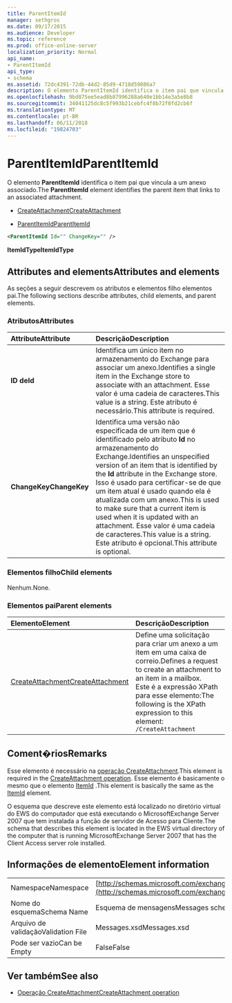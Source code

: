 ```yaml
---
title: ParentItemId
manager: sethgros
ms.date: 09/17/2015
ms.audience: Developer
ms.topic: reference
ms.prod: office-online-server
localization_priority: Normal
api_name:
- ParentItemId
api_type:
- schema
ms.assetid: 72dc4391-72db-44d2-85d9-4718d59886a7
description: O elemento ParentItemId identifica o item pai que vincula a um anexo associado.
ms.openlocfilehash: 9bd875ee5ead8b87996288a640e1bb14e3a5e8b8
ms.sourcegitcommit: 34041125dc8c5f993b21cebfc4f8b72f0fd2cb6f
ms.translationtype: MT
ms.contentlocale: pt-BR
ms.lasthandoff: 06/11/2018
ms.locfileid: "19824703"
---
```

# <a name="parentitemid"></a><span data-ttu-id="b8f23-103">ParentItemId</span><span class="sxs-lookup"><span data-stu-id="b8f23-103">ParentItemId</span></span>

<span data-ttu-id="b8f23-104">O elemento **ParentItemId** identifica o item pai que vincula a um anexo associado.</span><span class="sxs-lookup"><span data-stu-id="b8f23-104">The **ParentItemId** element identifies the parent item that links to an associated attachment.</span></span> 
  
- [<span data-ttu-id="b8f23-105">CreateAttachment</span><span class="sxs-lookup"><span data-stu-id="b8f23-105">CreateAttachment</span></span>](createattachment.md)
  
- [<span data-ttu-id="b8f23-106">ParentItemId</span><span class="sxs-lookup"><span data-stu-id="b8f23-106">ParentItemId</span></span>](parentitemid.md)
  
```xml
<ParentItemId Id="" ChangeKey="" />
```

<span data-ttu-id="b8f23-107">**ItemIdType**</span><span class="sxs-lookup"><span data-stu-id="b8f23-107">**ItemIdType**</span></span>

## <a name="attributes-and-elements"></a><span data-ttu-id="b8f23-108">Attributes and elements</span><span class="sxs-lookup"><span data-stu-id="b8f23-108">Attributes and elements</span></span>

<span data-ttu-id="b8f23-109">As seções a seguir descrevem os atributos e elementos filho elementos pai.</span><span class="sxs-lookup"><span data-stu-id="b8f23-109">The following sections describe attributes, child elements, and parent elements.</span></span>
  
### <a name="attributes"></a><span data-ttu-id="b8f23-110">Atributos</span><span class="sxs-lookup"><span data-stu-id="b8f23-110">Attributes</span></span>

|<span data-ttu-id="b8f23-111">**Attribute**</span><span class="sxs-lookup"><span data-stu-id="b8f23-111">**Attribute**</span></span>|<span data-ttu-id="b8f23-112">**Descrição**</span><span class="sxs-lookup"><span data-stu-id="b8f23-112">**Description**</span></span>|
|:-----|:-----|
|<span data-ttu-id="b8f23-113">**ID de**</span><span class="sxs-lookup"><span data-stu-id="b8f23-113">**Id**</span></span> <br/> |<span data-ttu-id="b8f23-114">Identifica um único item no armazenamento do Exchange para associar um anexo.</span><span class="sxs-lookup"><span data-stu-id="b8f23-114">Identifies a single item in the Exchange store to associate with an attachment.</span></span> <span data-ttu-id="b8f23-115">Esse valor é uma cadeia de caracteres.</span><span class="sxs-lookup"><span data-stu-id="b8f23-115">This value is a string.</span></span> <span data-ttu-id="b8f23-116">Este atributo é necessário.</span><span class="sxs-lookup"><span data-stu-id="b8f23-116">This attribute is required.</span></span>  <br/> |
|<span data-ttu-id="b8f23-117">**ChangeKey**</span><span class="sxs-lookup"><span data-stu-id="b8f23-117">**ChangeKey**</span></span> <br/> |<span data-ttu-id="b8f23-118">Identifica uma versão não especificada de um item que é identificado pelo atributo **Id** no armazenamento do Exchange.</span><span class="sxs-lookup"><span data-stu-id="b8f23-118">Identifies an unspecified version of an item that is identified by the **Id** attribute in the Exchange store.</span></span> <span data-ttu-id="b8f23-119">Isso é usado para certificar-se de que um item atual é usado quando ela é atualizada com um anexo.</span><span class="sxs-lookup"><span data-stu-id="b8f23-119">This is used to make sure that a current item is used when it is updated with an attachment.</span></span> <span data-ttu-id="b8f23-120">Esse valor é uma cadeia de caracteres.</span><span class="sxs-lookup"><span data-stu-id="b8f23-120">This value is a string.</span></span> <span data-ttu-id="b8f23-121">Este atributo é opcional.</span><span class="sxs-lookup"><span data-stu-id="b8f23-121">This attribute is optional.</span></span>  <br/> |
   
### <a name="child-elements"></a><span data-ttu-id="b8f23-122">Elementos filho</span><span class="sxs-lookup"><span data-stu-id="b8f23-122">Child elements</span></span>

<span data-ttu-id="b8f23-123">Nenhum.</span><span class="sxs-lookup"><span data-stu-id="b8f23-123">None.</span></span>
  
### <a name="parent-elements"></a><span data-ttu-id="b8f23-124">Elementos pai</span><span class="sxs-lookup"><span data-stu-id="b8f23-124">Parent elements</span></span>

|<span data-ttu-id="b8f23-125">**Elemento**</span><span class="sxs-lookup"><span data-stu-id="b8f23-125">**Element**</span></span>|<span data-ttu-id="b8f23-126">**Descrição**</span><span class="sxs-lookup"><span data-stu-id="b8f23-126">**Description**</span></span>|
|:-----|:-----|
|[<span data-ttu-id="b8f23-127">CreateAttachment</span><span class="sxs-lookup"><span data-stu-id="b8f23-127">CreateAttachment</span></span>](createattachment.md) <br/> |<span data-ttu-id="b8f23-128">Define uma solicitação para criar um anexo a um item em uma caixa de correio.</span><span class="sxs-lookup"><span data-stu-id="b8f23-128">Defines a request to create an attachment to an item in a mailbox.</span></span>  <br/> <span data-ttu-id="b8f23-129">Este é a expressão XPath para esse elemento:</span><span class="sxs-lookup"><span data-stu-id="b8f23-129">The following is the XPath expression to this element:</span></span>  <br/>  `/CreateAttachment` <br/> |
   
## <a name="remarks"></a><span data-ttu-id="b8f23-130">Coment�rios</span><span class="sxs-lookup"><span data-stu-id="b8f23-130">Remarks</span></span>

<span data-ttu-id="b8f23-131">Esse elemento é necessário na [operação CreateAttachment](createattachment-operation.md).</span><span class="sxs-lookup"><span data-stu-id="b8f23-131">This element is required in the [CreateAttachment operation](createattachment-operation.md).</span></span> <span data-ttu-id="b8f23-132">Esse elemento é basicamente o mesmo que o elemento [ItemId](itemid.md) .</span><span class="sxs-lookup"><span data-stu-id="b8f23-132">This element is basically the same as the [ItemId](itemid.md) element.</span></span> 
  
<span data-ttu-id="b8f23-133">O esquema que descreve este elemento está localizado no diretório virtual do EWS do computador que está executando o MicrosoftExchange Server 2007 que tem instalada a função de servidor de Acesso para Cliente.</span><span class="sxs-lookup"><span data-stu-id="b8f23-133">The schema that describes this element is located in the EWS virtual directory of the computer that is running MicrosoftExchange Server 2007 that has the Client Access server role installed.</span></span>
  
## <a name="element-information"></a><span data-ttu-id="b8f23-134">Informações de elemento</span><span class="sxs-lookup"><span data-stu-id="b8f23-134">Element information</span></span>

|||
|:-----|:-----|
|<span data-ttu-id="b8f23-135">Namespace</span><span class="sxs-lookup"><span data-stu-id="b8f23-135">Namespace</span></span>  <br/> |[http://schemas.microsoft.com/exchange/services/2006/messages](http://schemas.microsoft.com/exchange/services/2006/messages) <br/> |
|<span data-ttu-id="b8f23-136">Nome do esquema</span><span class="sxs-lookup"><span data-stu-id="b8f23-136">Schema Name</span></span>  <br/> |<span data-ttu-id="b8f23-137">Esquema de mensagens</span><span class="sxs-lookup"><span data-stu-id="b8f23-137">Messages schema</span></span>  <br/> |
|<span data-ttu-id="b8f23-138">Arquivo de validação</span><span class="sxs-lookup"><span data-stu-id="b8f23-138">Validation File</span></span>  <br/> |<span data-ttu-id="b8f23-139">Messages.xsd</span><span class="sxs-lookup"><span data-stu-id="b8f23-139">Messages.xsd</span></span>  <br/> |
|<span data-ttu-id="b8f23-140">Pode ser vazio</span><span class="sxs-lookup"><span data-stu-id="b8f23-140">Can be Empty</span></span>  <br/> |<span data-ttu-id="b8f23-141">False</span><span class="sxs-lookup"><span data-stu-id="b8f23-141">False</span></span>  <br/> |
   
## <a name="see-also"></a><span data-ttu-id="b8f23-142">Ver também</span><span class="sxs-lookup"><span data-stu-id="b8f23-142">See also</span></span>

- [<span data-ttu-id="b8f23-143">Operação CreateAttachment</span><span class="sxs-lookup"><span data-stu-id="b8f23-143">CreateAttachment operation</span></span>](createattachment-operation.md)

